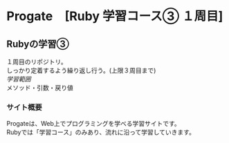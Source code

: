 # Progate　[Ruby 学習コース③ １周目]

## Rubyの学習③
１周目のリポジトリ。  
しっかり定着するよう繰り返し行う。(上限３周目まで)  
*学習範囲*   
メソッド・引数・戻り値

### サイト概要
Progateは、Web上でプログラミングを学べる学習サイトです。  
Rubyでは「学習コース」のみあり、流れに沿って学習していきます。